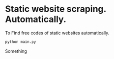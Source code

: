 # Static website scraping. Automatically.
To Find free codes of static websites automatically.

```python
python main.py
```

Something
